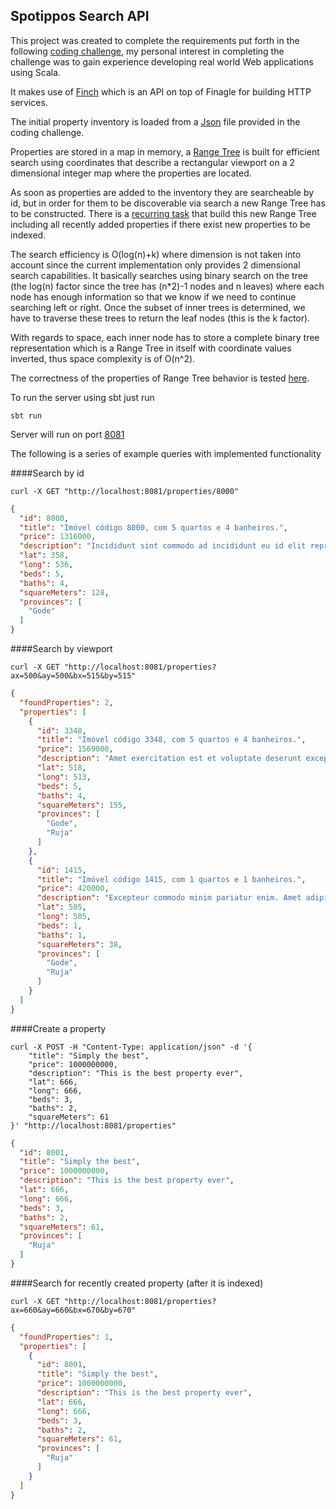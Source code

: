 ## Spotippos Search API

This project was created to complete the requirements put forth in the following [coding challenge](https://github.com/VivaReal/code-challenge/blob/master/backend.md), my personal interest in completing the challenge was to gain experience developing real world Web applications using Scala.

It makes use of [Finch](https://github.com/finagle/finch) which is an API on top of Finagle for building HTTP services.

The initial property inventory is loaded from a [Json](https://github.com/lcguerrerocovo/spotippos/blob/master/properties.json) file provided in the coding challenge.

Properties are stored in a map in memory, a [Range Tree](https://en.wikipedia.org/wiki/Range_tree) is built for efficient search using coordinates that describe a rectangular viewport on a 2 dimensional integer map where the properties are located.

As soon as properties are added to the inventory they are searcheable by id, but in order for them to be discoverable via search a new Range Tree has to be constructed. There is a [recurring task](https://github.com/lcguerrerocovo/spotippos/blob/master/src/main/scala/com/vivareal/spotippos/Main.scala#L71-L77) that build this new Range Tree including all recently added properties if there exist new properties to be indexed.

The search efficiency is O(log(n)+k) where dimension is not taken into account since the current implementation only provides 2 dimensional search capabilities. It basically searches using binary search on the tree (the log(n) factor since the tree has (n*2)-1 nodes and n leaves) where each node has enough information so that we know if we need to continue searching left or right. Once the subset of inner trees is determined, we have to traverse these trees to return the leaf nodes (this is the k factor). 

With regards to space, each inner node has to store a complete binary tree representation which is a Range Tree in itself with coordinate values inverted, thus space complexity is of O(n^2).

The correctness of the properties of Range Tree behavior is tested [here](https://github.com/lcguerrerocovo/spotippos/blob/master/src/test/scala/com/vivareal/spotippos/RangeTreeSpec.scala).

To run the server using sbt just run

```
sbt run
```

Server will run on port [8081](https://github.com/lcguerrerocovo/spotippos/blob/master/src/main/scala/com/vivareal/spotippos/Main.scala#L22)

The following is a series of example queries with implemented functionality

####Search by id

```
curl -X GET "http://localhost:8081/properties/8000"

```

```json
{
  "id": 8000,
  "title": "Imóvel código 8000, com 5 quartos e 4 banheiros.",
  "price": 1316000,
  "description": "Incididunt sint commodo ad incididunt eu id elit reprehenderit pariatur voluptate Lorem anim esse eu. Eiusmod exercitation ex minim anim aliquip eu sunt exercitation deserunt culpa.",
  "lat": 358,
  "long": 536,
  "beds": 5,
  "baths": 4,
  "squareMeters": 128,
  "provinces": [
    "Gode"
  ]
}
```

####Search by viewport

```
curl -X GET "http://localhost:8081/properties?ax=500&ay=500&bx=515&by=515"
```

```json
{
  "foundProperties": 2,
  "properties": [
    {
      "id": 3348,
      "title": "Imóvel código 3348, com 5 quartos e 4 banheiros.",
      "price": 1569000,
      "description": "Amet exercitation est et voluptate deserunt excepteur. Lorem id laboris velit et ipsum deserunt.",
      "lat": 518,
      "long": 513,
      "beds": 5,
      "baths": 4,
      "squareMeters": 155,
      "provinces": [
        "Gode",
        "Ruja"
      ]
    },
    {
      "id": 1415,
      "title": "Imóvel código 1415, com 1 quartos e 1 banheiros.",
      "price": 420000,
      "description": "Excepteur commodo minim pariatur enim. Amet adipisicing anim pariatur esse fugiat voluptate consequat amet incididunt.",
      "lat": 505,
      "long": 505,
      "beds": 1,
      "baths": 1,
      "squareMeters": 38,
      "provinces": [
        "Gode",
        "Ruja"
      ]
    }
  ]
}
```

####Create a property

```
curl -X POST -H "Content-Type: application/json" -d '{
    "title": "Simply the best",
    "price": 1000000000,
    "description": "This is the best property ever",
    "lat": 666,
    "long": 666,
    "beds": 3,
    "baths": 2,
    "squareMeters": 61
}' "http://localhost:8081/properties"
```

```json
{
  "id": 8001,
  "title": "Simply the best",
  "price": 1000000000,
  "description": "This is the best property ever",
  "lat": 666,
  "long": 666,
  "beds": 3,
  "baths": 2,
  "squareMeters": 61,
  "provinces": [
    "Ruja"
  ]
}
```

####Search for recently created property (after it is indexed)

```
curl -X GET "http://localhost:8081/properties?ax=660&ay=660&bx=670&by=670"
```

```json
{
  "foundProperties": 1,
  "properties": [
    {
      "id": 8001,
      "title": "Simply the best",
      "price": 1000000000,
      "description": "This is the best property ever",
      "lat": 666,
      "long": 666,
      "beds": 3,
      "baths": 2,
      "squareMeters": 61,
      "provinces": [
        "Ruja"
      ]
    }
  ]
}
```





  


